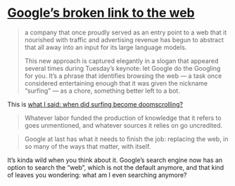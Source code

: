 # [Google’s broken link to the web](https://www.platformer.news/google-io-ai-search-sundar-pichai/)

> a company that once proudly served as an entry point to a web that it nourished with traffic and advertising revenue has begun to abstract that all away into an input for its large language models. 
> 
> This new approach is captured elegantly in a slogan that appeared several times during Tuesday’s keynote: let Google do the Googling for you. It’s a phrase that identifies browsing the web — a task once considered entertaining enough that it was given the nickname “surfing” — as a chore, something better left to a bot. 

This is [what I said: when did surfing become doomscrolling?](https://blog.jim-nielsen.com/2024/treating-the-symptoms/)

> Whatever labor funded the production of knowledge that it refers to goes unmentioned, and whatever sources it relies on go uncredited. 

> Google at last has what it needs to finish the job: replacing the web, in so many of the ways that matter, with itself. 

It’s kinda wild when you think about it. Google’s search engine now has an option to search the “web”, which is not the default anymore, and that kind of leaves you wondering: what am I even searching anymore?
